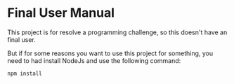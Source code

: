 # Final User Manual
This project is for resolve a programming challenge, so this doesn't have an final user.

But if for some reasons you want to use this project for something, you need to had install NodeJs and use the following command:
```
npm install
```
